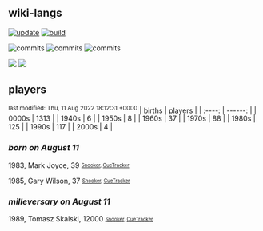 ## wiki-langs
[![update](https://github.com/dreamerminsk/wiki-langs/actions/workflows/update-tables.yml/badge.svg)](https://github.com/dreamerminsk/wiki-langs/actions/workflows/update-tables.yml)
[![build](https://github.com/dreamerminsk/wiki-langs/actions/workflows/build.yml/badge.svg)](https://github.com/dreamerminsk/wiki-langs/actions/workflows/build.yml)

![commits](https://img.shields.io/github/commit-activity/y/dreamerminsk/wiki-langs)
![commits](https://img.shields.io/github/commit-activity/m/dreamerminsk/wiki-langs)
![commits](https://img.shields.io/github/commit-activity/w/dreamerminsk/wiki-langs)

![](https://img.shields.io/github/languages/code-size/dreamerminsk/wiki-langs)
![](https://img.shields.io/github/repo-size/dreamerminsk/wiki-langs)

## players
<sup>last modified: Thu, 11 Aug 2022 18:12:31 +0000</sup>
| births | players |
| :----: | ------: |
| 0000s | 1313 |
| 1940s | 6 |
| 1950s | 8 |
| 1960s | 37 |
| 1970s | 88 |
| 1980s | 125 |
| 1990s | 117 |
| 2000s | 4 |

### ***born on August 11***
1983, Mark Joyce, 39 <sub><sup>[Snooker](http://www.snooker.org/res/index.asp?player=48), [CueTracker](http://cuetracker.net/Players/mark-joyce/)</sup></sub>

1985, Gary Wilson, 37 <sub><sup>[Snooker](http://www.snooker.org/res/index.asp?player=546), [CueTracker](http://cuetracker.net/Players/gary-wilson/)</sup></sub>


### ***milleversary on August 11***
1989, Tomasz Skalski, 12000 <sub><sup>[Snooker](http://www.snooker.org/res/index.asp?player=358), [CueTracker](http://cuetracker.net/Players/tomasz-skalski/)</sup></sub>



